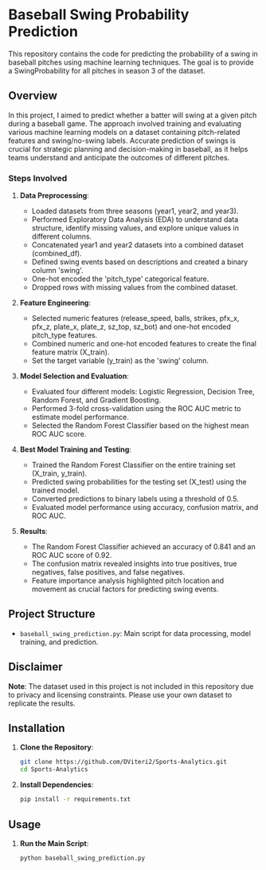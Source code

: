
# Baseball Swing Probability Prediction

This repository contains the code for predicting the probability of a swing in baseball pitches using machine learning techniques. The goal is to provide a SwingProbability for all pitches in season 3 of the dataset.

## Overview

In this project, I aimed to predict whether a batter will swing at a given pitch during a baseball game. The approach involved training and evaluating various machine learning models on a dataset containing pitch-related features and swing/no-swing labels. Accurate prediction of swings is crucial for strategic planning and decision-making in baseball, as it helps teams understand and anticipate the outcomes of different pitches.

### Steps Involved

1. **Data Preprocessing**:
    - Loaded datasets from three seasons (year1, year2, and year3).
    - Performed Exploratory Data Analysis (EDA) to understand data structure, identify missing values, and explore unique values in different columns.
    - Concatenated year1 and year2 datasets into a combined dataset (combined_df).
    - Defined swing events based on descriptions and created a binary column 'swing'.
    - One-hot encoded the 'pitch_type' categorical feature.
    - Dropped rows with missing values from the combined dataset.

2. **Feature Engineering**:
    - Selected numeric features (release_speed, balls, strikes, pfx_x, pfx_z, plate_x, plate_z, sz_top, sz_bot) and one-hot encoded pitch_type features.
    - Combined numeric and one-hot encoded features to create the final feature matrix (X_train).
    - Set the target variable (y_train) as the 'swing' column.

3. **Model Selection and Evaluation**:
    - Evaluated four different models: Logistic Regression, Decision Tree, Random Forest, and Gradient Boosting.
    - Performed 3-fold cross-validation using the ROC AUC metric to estimate model performance.
    - Selected the Random Forest Classifier based on the highest mean ROC AUC score.

4. **Best Model Training and Testing**:
    - Trained the Random Forest Classifier on the entire training set (X_train, y_train).
    - Predicted swing probabilities for the testing set (X_test) using the trained model.
    - Converted predictions to binary labels using a threshold of 0.5.
    - Evaluated model performance using accuracy, confusion matrix, and ROC AUC.

5. **Results**:
    - The Random Forest Classifier achieved an accuracy of 0.841 and an ROC AUC score of 0.92.
    - The confusion matrix revealed insights into true positives, true negatives, false positives, and false negatives.
    - Feature importance analysis highlighted pitch location and movement as crucial factors for predicting swing events.

## Project Structure

- `baseball_swing_prediction.py`: Main script for data processing, model training, and prediction.

## Disclaimer

**Note**: The dataset used in this project is not included in this repository due to privacy and licensing constraints. Please use your own dataset to replicate the results.

## Installation

1. **Clone the Repository**:
   ```sh
   git clone https://github.com/DViteri2/Sports-Analytics.git
   cd Sports-Analytics
   ```

2. **Install Dependencies**:
   ```sh
   pip install -r requirements.txt
   ```

## Usage

1. **Run the Main Script**:
   ```sh
   python baseball_swing_prediction.py
   ```

